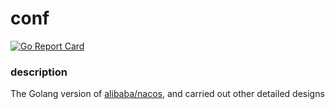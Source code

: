 # conf

[![Go Report Card](https://goreportcard.com/badge/github.com/Conf-Group/conf)](https://goreportcard.com/report/github.com/Conf-Group/conf)

### description

The Golang version of [alibaba/nacos](https://github.com/alibaba/nacos), and carried out other detailed designs